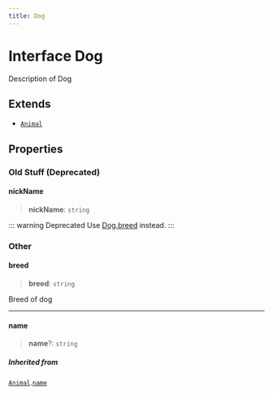 ```yaml
---
title: Dog
---
```


# Interface Dog <Badge type="beta" text="Beta" />

Description of Dog

## Extends

- [`Animal`](interface.Animal.md)

## Properties

### Old Stuff (Deprecated)

#### nickName

> **nickName**: `string`

::: warning Deprecated
Use [Dog.breed](interface.Dog.md#breed) instead.
:::

### Other

#### breed <Badge type="beta" text="Beta" />

> **breed**: `string`

Breed of dog

***

#### name

> **name**?: `string`

##### Inherited from

[`Animal`](interface.Animal.md).[`name`](interface.Animal.md#name)
